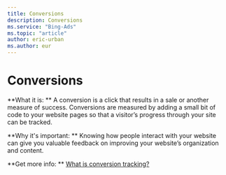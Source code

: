 ```yaml
---
title: Conversions
description: Conversions
ms.service: "Bing-Ads"
ms.topic: "article"
author: eric-urban
ms.author: eur
---
```


# Conversions

**What it is: **       A conversion is a click that results in a sale or another measure of success. Conversions are measured by adding a small bit of code to your website pages so that a visitor’s        progress through your site can be tracked.

**Why it's important: **       Knowing how people interact with your website can give you valuable feedback on improving your website’s organization and content.

**Get more info: **    [What is conversion tracking?](../hlp_BA_CONC_UETv2WhatIsCT.md)


